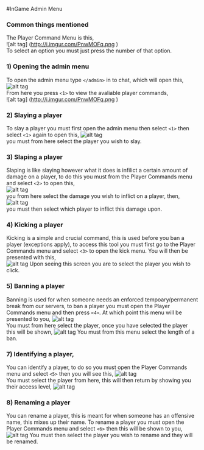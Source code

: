 #InGame Admin Menu

### Common things mentioned

The Player Command Menu is this,       
![alt tag] (http://i.imgur.com/PnwMOFq.png )    
To select an option you must just press the number of that option.    

### 1) Opening the admin menu
To open the admin menu type `</admin>` in to chat, which will open this,   
![alt tag](http://i.imgur.com/HscEB2o.png)    
From here you press `<1>` to view the avaliable player commands,   
![alt tag] (http://i.imgur.com/PnwMOFq.png )

### 2) Slaying a player
To slay a player you must first open the admin menu then select `<1>` then select `<1>` again to open this,
![alt tag](http://i.imgur.com/9HVrzkH.png)   
you must from here select the player you wish to slay.

### 3) Slaping a player
Slaping is like slaying however what it does is infilict a certain amount of damage on a player, to do this you must from
the Player Commands menu and select `<2>` to open this,      
![alt tag](http://i.imgur.com/oqEe5DL.png)    
you from here select the damage you wish to inflict on a player, then,     
![alt tag](http://i.imgur.com/oAyv0oP.png)   
you must then select which player to inflict this damage upon.

### 4) Kicking a player
Kicking is a simple and crucial command, this is used before you ban a player (exceptions apply), to access this tool you
must first go to the Player Commands menu and select `<3>` to open the kick menu. You will then be presented with this,   
![alt tag](http://i.imgur.com/Yxta8ou.png)
Upon seeing this screen you are to select the player you wish to click.

### 5) Banning a player
Banning is used for when someone needs an enforced tempoary/permanent break from our servers, to ban a player you must open the Player Commands menu and then press `<4>`. At which point this menu will be presented to you,
![alt tag](http://i.imgur.com/v69dyJX.png)    
You must from here select the player, once you have selected the player this will be shown,
![alt tag](http://i.imgur.com/x23VU0p.png)
You must from this menu select the length of a ban.

### 7) Identifying a player,
You can identify a player, to do so you must open the Player Commands menu and select `<5>` then you will see this,
![alt tag](http://i.imgur.com/0VtMtAT.png)   
You must select the player from here, this will then return by showing you their access level,
![alt tag](http://i.imgur.com/VLoV07U.png)

### 8) Renaming a player
You can rename a player, this is meant for when someone has an offensive name, this mixes up their name. To rename a player you must open the Player Commands menu and select `<6>` then this will be shown to you,    
![alt tag](http://i.imgur.com/f4akGX9.png)
You must then select the player you wish to rename and they will be renamed.
